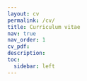 ```yaml
---
layout: cv
permalink: /cv/
title: Curriculum vitae
nav: true
nav_order: 1
cv_pdf: 
description: 
toc:
  sidebar: left
---
```

